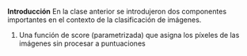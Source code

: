 **Introducción**
En la clase anterior se introdujeron dos componentes importantes en el contexto de la clasificación de imágenes.

 1. Una función de score (parametrizada) que asigna los píxeles de las imágenes sin procesar a puntuaciones 
<!--stackedit_data:
eyJoaXN0b3J5IjpbMTMwNTAwMzM2MywxNDMwMDg0NTk4LDczMD
k5ODExNl19
-->